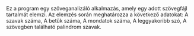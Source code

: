 Ez a program egy szöveganalizáló alkalmazás, amely egy adott szövegfájl tartalmát elemzi. Az elemzés során meghatározza a következő adatokat:
A szavak száma, A betűk száma, A mondatok száma, A leggyakoribb szó, A szövegben található palindrom szavak.
